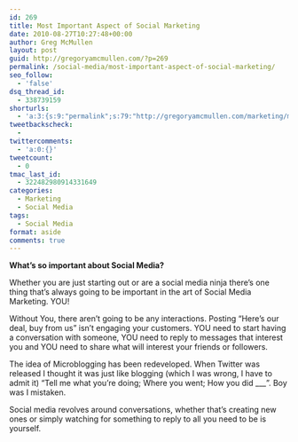 ```yaml
---
id: 269
title: Most Important Aspect of Social Marketing
date: 2010-08-27T10:27:48+00:00
author: Greg McMullen
layout: post
guid: http://gregoryamcmullen.com/?p=269
permalink: /social-media/most-important-aspect-of-social-marketing/
seo_follow:
  - 'false'
dsq_thread_id:
  - 338739159
shorturls:
  - 'a:3:{s:9:"permalink";s:79:"http://gregoryamcmullen.com/marketing/most-important-aspect-of-social-marketing";s:7:"tinyurl";s:26:"http://tinyurl.com/452lhbt";s:4:"isgd";s:19:"http://is.gd/BU05XA";}'
tweetbackscheck:
  - 
twittercomments:
  - 'a:0:{}'
tweetcount:
  - 0
tmac_last_id:
  - 322482980914331649
categories:
  - Marketing
  - Social Media
tags:
  - Social Media
format: aside
comments: true
---
```

**What&#8217;s so important about Social Media?**

Whether you are just starting out or are a social media ninja there’s one thing that’s always going to be important in the art of Social Media Marketing. YOU!

Without You, there aren’t going to be any interactions. Posting “Here’s our deal, buy from us” isn’t engaging your customers. YOU need to start having a conversation with someone, YOU need to reply to messages that interest you and YOU need to share what will interest your friends or followers.

The idea of Microblogging has been redeveloped. When Twitter was released I thought it was just like blogging (which I was wrong, I have to admit it) “Tell me what you’re doing; Where you went; How you did \___”. Boy was I mistaken.

Social media revolves around conversations, whether that’s creating new ones or simply watching for something to reply to all you need to be is yourself.